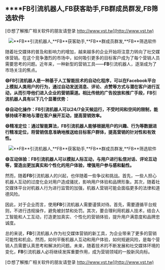 ## ****FB**引流机器人,**FB**获客助手,**FB**群成员群发,**FB**筛选软件**

[😍想了解推广相关软件的朋友请登录 http://www.vst.tw](http://www.vst.tw)

 <center><img src="https://vst.tw/MP4/tuiguang/png/5.png" alt="**FB**引流机器人,**FB**获客助手,**FB**群成员群发,**FB**筛选软件"></center>

随着社交媒体的普及和影响力的增加，越来越多的企业开始将注意力转向了社交媒体营销。在这个竞争激烈的市场中，如何吸引更多的目标客户成为了每个营销人员需要思考的问题。近年来，一种新型的营销工具——**FB**引流机器人，逐渐成为了市场关注的焦点。

**😄**FB**引流机器人是一种基于人工智能技术的自动化程序，可以在Facebook平台上模拟人类用户的行为，通过自动发送消息、评论、点赞等方式与潜在客户进行互动，从而引导他们进入企业的营销渠道。相比传统的广告投放和推广手段，**FB**引流机器人具有以下几个显著优势：**

**😄自动化操作：**FB**引流机器人可以24/7全天候运行，不受时间和空间的限制，能够持续不断地与潜在客户展开互动，提高营销效率。**

**😄精准定位：通过智能算法，**FB**引流机器人能够根据用户的兴趣、行为等数据进行精准定位，将营销信息准确地推送给目标客户群体，提高营销的针对性和有效性。**

 <center><img src="https://vst.tw/MP4/tuiguang/png/8.png" alt="**FB**引流机器人,**FB**获客助手,**FB**群成员群发,**FB**筛选软件"></center>

**😄互动体验：**FB**引流机器人可以模拟人际互动，与用户进行私信对话、评论互动等，营造出更加真实和个性化的用户体验，增强用户参与感和黏性。**

然而，随着**FB**引流机器人的兴起，也伴随着一些争议和挑战。首先，一些人担心机器人互动的过度化会对用户造成骚扰，影响用户体验和品牌形象。其次，随着社交媒体平台对机器人行为进行监管的加强，机器人营销可能会面临更多的法律和道德风险。

因此，对于企业而言，使用**FB**引流机器人需要谨慎对待。首先，需要遵循平台规则，不进行违规操作，避免被封禁和处罚。其次，要合理利用机器人技术，结合人工智能和人工互动，打造更加真实、个性化的营销体验，提升用户满意度和品牌忠诚度。

总的来说，**FB**引流机器人作为社交媒体营销的新工具，为企业带来了更多的营销可能性和机会。然而，如何平衡机器人互动和用户体验，如何规避风险，是每个营销人员需要认真思考和解决的问题。未来，随着技术的不断发展和社交媒体环境的变化，**FB**引流机器人必将继续发挥重要作用，成为营销领域的一股新风向标。

[😍想了解推广相关软件的朋友请登录 http://www.vst.tw](http://www.vst.tw)



